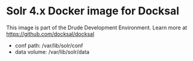 # Solr 4.x Docker image for Docksal

This image is part of the Drude Development Environment.
Learn more at https://github.com/docksal/docksal

- conf path: /var/lib/solr/conf
- data volume: /var/lib/solr/data
